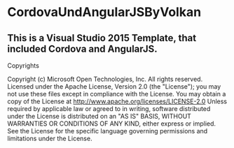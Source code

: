 # CordovaUndAngularJSByVolkan
This is a Visual Studio 2015 Template, that included Cordova and AngularJS.
--------------------------------------------------------------------------------------------
Copyrights

Copyright (c) Microsoft Open Technologies, Inc. All rights reserved. Licensed under the Apache License, Version 2.0 (the "License"); you may not use these files except in compliance with the License. You may obtain a copy of the License at http://www.apache.org/licenses/LICENSE-2.0 Unless required by applicable law or agreed to in writing, software distributed under the License is distributed on an "AS IS" BASIS, WITHOUT WARRANTIES OR CONDITIONS OF ANY KIND, either express or implied. See the License for the specific language governing permissions and limitations under the License.
